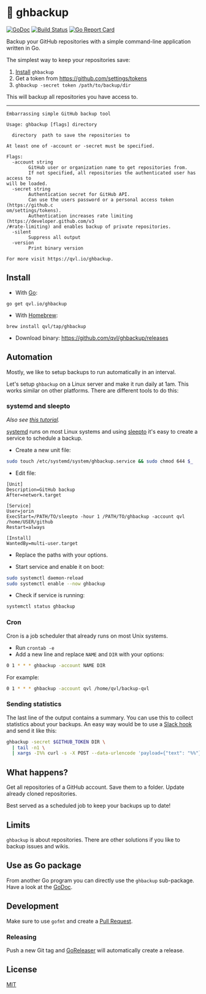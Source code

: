 #  :floppy_disk: ghbackup

[![GoDoc](https://godoc.org/qvl.io/ghbackup?status.svg)](https://godoc.org/qvl.io/ghbackup)
[![Build Status](https://travis-ci.org/qvl/ghbackup.svg?branch=master)](https://travis-ci.org/qvl/ghbackup)
[![Go Report Card](https://goreportcard.com/badge/qvl.io/ghbackup)](https://goreportcard.com/report/qvl.io/ghbackup)


Backup your GitHub repositories with a simple command-line application written in Go.

The simplest way to keep your repositories save:

1. [Install](#install) `ghbackup`
1. Get a token from https://github.com/settings/tokens
2. `ghbackup -secret token /path/to/backup/dir`

This will backup all repositories you have access to.

-----------------------------------



    Embarrassing simple GitHub backup tool

    Usage: ghbackup [flags] directory

      directory  path to save the repositories to

    At least one of -account or -secret must be specified.

    Flags:
      -account string
            GitHub user or organization name to get repositories from.
            If not specified, all repositories the authenticated user has access to
    will be loaded.
      -secret string
            Authentication secret for GitHub API.
            Can use the users password or a personal access token (https://github.c
    om/settings/tokens).
            Authentication increases rate limiting (https://developer.github.com/v3
    /#rate-limiting) and enables backup of private repositories.
      -silent
            Suppress all output
      -version
            Print binary version

    For more visit https://qvl.io/ghbackup.


## Install

- With [Go](https://golang.org/):
```
go get qvl.io/ghbackup
```

- With [Homebrew](http://brew.sh/):
```
brew install qvl/tap/ghbackup
```

- Download binary: https://github.com/qvl/ghbackup/releases


## Automation

Mostly, we like to setup backups to run automatically in an interval.

Let's setup `ghbackup` on a Linux server and make it run daily at 1am. This works similar on other platforms.
There are different tools to do this:


### systemd and sleepto

*Also see [this tutorial](https://jorin.me/automating-github-backup-with-ghbackup/).*

[systemd](https://freedesktop.org/wiki/Software/systemd/) runs on most Linux systems and using [sleepto](https://qvl.io/sleepto) it's easy to create a service to schedule a backup.

- Create a new unit file:
``` sh
sudo touch /etc/systemd/system/ghbackup.service && sudo chmod 644 $_
```

- Edit file:
```
[Unit]
Description=GitHub backup
After=network.target

[Service]
User=jorin
ExecStart=/PATH/TO/sleepto -hour 1 /PATH/TO/ghbackup -account qvl /home/USER/github
Restart=always

[Install]
WantedBy=multi-user.target
```

- Replace the paths with your options.

- Start service and enable it on boot:
``` sh
sudo systemctl daemon-reload
sudo systemctl enable --now ghbackup
```

- Check if service is running:
``` sh
systemctl status ghbackup
```


### Cron

Cron is a job scheduler that already runs on most Unix systems.

- Run `crontab -e`
- Add a new line and replace `NAME` and `DIR` with your options:

``` sh
0 1 * * * ghbackup -account NAME DIR
```

For example:

``` sh
0 1 * * * ghbackup -account qvl /home/qvl/backup-qvl
```

### Sending statistics

The last line of the output contains a summary.
You can use this to collect statistics about your backups.
An easy way would be to use a [Slack hook](https://api.slack.com/incoming-webhooks) and send it like this:

```sh
ghbackup -secret $GITHUB_TOKEN DIR \
  | tail -n1 \
  | xargs -I%% curl -s -X POST --data-urlencode 'payload={"text": "%%"}' $SLACK_HOOK
```


## What happens?

Get all repositories of a GitHub account.
Save them to a folder.
Update already cloned repositories.

Best served as a scheduled job to keep your backups up to date!


## Limits

`ghbackup` is about repositories.
There are other solutions if you like to backup issues and wikis.


## Use as Go package

From another Go program you can directly use the `ghbackup` sub-package.
Have a look at the [GoDoc](https://godoc.org/qvl.io/ghbackup/ghbackup).


## Development

Make sure to use `gofmt` and create a [Pull Request](https://github.com/qvl/ghbackup/pulls).

### Releasing

Push a new Git tag and [GoReleaser](https://github.com/goreleaser/releaser) will automatically create a release.


## License

[MIT](./license)
